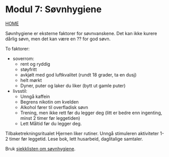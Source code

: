 # Modul 7: Søvnhygiene

[HOME](../README.md)

Søvnhygiene er eksterne faktorer for søvnvanskene. Det kan ikke kurere dårlig søvn, men det kan være en ?? for god søvn.

To faktorer:
* soverrom:
  * rent og ryddig
  * støyfritt
  * avkjølt med god luftkvalitet (rundt 18 grader, ta en dusj)
  * helt mørkt
  * Dyner, puter og laker du liker (bytt ut gamle puter)
* livsstil:
  * Unngå kaffein
  * Begrens nikotin om kvelden
  * Alkohol fører til overfladisk søvn
  * Trening, men ikke rett før du legger deg (litt er bedre enn ingenting, minst 2 timer før leggetiden)
  * Lett Måltid før du legger deg.

Tilbaketrekningsritualet
Hjernen liker rutiner.
Unngå stimuleren aktiviteter 1-2 timer før leggetid.
Lese bok, lett husarbeid,  daglitalige samtaler.

Bruk [sjekklisten om søvnhygiene](../media/vedlegg/sovnhygiene.pdf).
